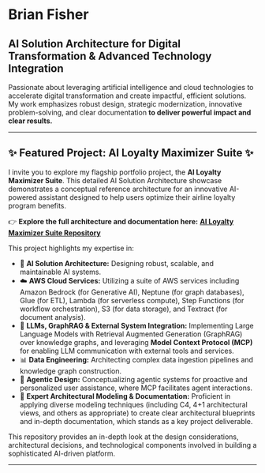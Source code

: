 # Brian Fisher
## AI Solution Architecture for Digital Transformation & Advanced Technology Integration

Passionate about leveraging artificial intelligence and cloud technologies to accelerate digital transformation and create impactful, efficient solutions. My work emphasizes robust design, strategic modernization, innovative problem-solving, and clear documentation **to deliver powerful impact and clear results.**

---

## ✨ Featured Project: AI Loyalty Maximizer Suite ✨

I invite you to explore my flagship portfolio project, the **AI Loyalty Maximizer Suite**. This detailed AI Solution Architecture showcase demonstrates a conceptual reference architecture for an innovative AI-powered assistant designed to help users optimize their airline loyalty program benefits.

👉 **Explore the full architecture and documentation here:** [**AI Loyalty Maximizer Suite Repository**](https://github.com/bfisher313/AILoyaltyMaximizer-Architecture)

This project highlights my expertise in:

* 🧠 **AI Solution Architecture:** Designing robust, scalable, and maintainable AI systems.
* ☁️ **AWS Cloud Services:** Utilizing a suite of AWS services including Amazon Bedrock (for Generative AI), Neptune (for graph databases), Glue (for ETL), Lambda (for serverless compute), Step Functions (for workflow orchestration), S3 (for data storage), and Textract (for document analysis).
* 🤖 **LLMs, GraphRAG & External System Integration:** Implementing Large Language Models with Retrieval Augmented Generation (GraphRAG) over knowledge graphs, and leveraging **Model Context Protocol (MCP)** for enabling LLM communication with external tools and services.
* 📊 **Data Engineering:** Architecting complex data ingestion pipelines and knowledge graph construction.
* 🤝 **Agentic Design:** Conceptualizing agentic systems for proactive and personalized user assistance, where MCP facilitates agent interactions.
* 📐 **Expert Architectural Modeling & Documentation:** Proficient in applying diverse modeling techniques (including C4, 4+1 architectural views, and others as appropriate) to create clear architectural blueprints and in-depth documentation, which stands as a key project deliverable.
  
This repository provides an in-depth look at the design considerations, architectural decisions, and technological components involved in building a sophisticated AI-driven platform.

---
